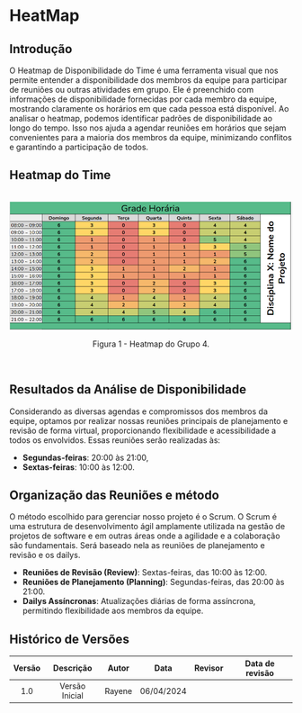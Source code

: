 
# **HeatMap**

## Introdução
O Heatmap de Disponibilidade do Time é uma ferramenta visual que nos permite entender a disponibilidade dos membros da equipe para participar de reuniões ou outras atividades em grupo. Ele é preenchido com informações de disponibilidade fornecidas por cada membro da equipe, mostrando claramente os horários em que cada pessoa está disponível. Ao analisar o heatmap, podemos identificar padrões de disponibilidade ao longo do tempo. Isso nos ajuda a agendar reuniões em horários que sejam convenientes para a maioria dos membros da equipe, minimizando conflitos e garantindo a participação de todos.

## Heatmap do Time

<br>
<div align="center">
    <img src="../assets/heatmap.png" style="width:70vw"/>
    <p> Figura 1 - Heatmap do Grupo 4.</p> 
</div>
<br>

## Resultados da Análise de Disponibilidade
Considerando as diversas agendas e compromissos dos membros da equipe, optamos por realizar nossas reuniões principais de planejamento e revisão de forma virtual, proporcionando flexibilidade e acessibilidade a todos os envolvidos. Essas reuniões serão realizadas às:
- **Segundas-feiras**: 20:00 às 21:00,
- **Sextas-feiras**: 10:00 às 12:00.

## Organização das Reuniões e método


O método escolhido para gerenciar nosso projeto é o Scrum. O Scrum é uma estrutura de desenvolvimento ágil amplamente utilizada na gestão de projetos de software e em outras áreas onde a agilidade e a colaboração são fundamentais. Será baseado nela as reuniões de planejamento e revisão e os dailys.
- **Reuniões de Revisão (Review)**: Sextas-feiras, das 10:00 às 12:00.
- **Reuniões de Planejamento (Planning)**: Segundas-feiras, das 20:00 às 21:00.
- **Dailys Assíncronas**: Atualizações diárias de forma assíncrona, permitindo flexibilidade aos membros da equipe.

## **Histórico de Versões**

| Versão |          Descrição              |     Autor      |      Data      |   Revisor     |    Data de revisão    |  
|:------:|:-------------------------------:|:--------------:|:--------------:|:-------------:|:---------------------:|
|  1.0   | Versão Inicial                    |   Rayene        |   06/04/2024   |               |                      |
